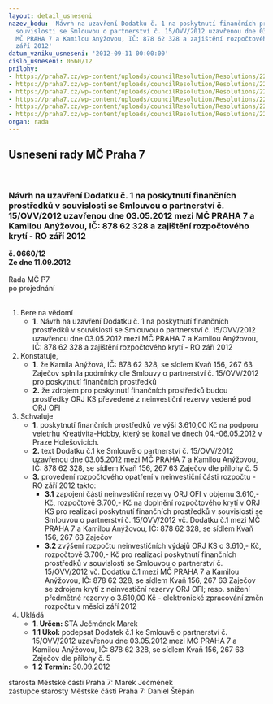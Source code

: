 ```yaml
---
layout: detail_usneseni
nazev_bodu: 'Návrh na uzavření Dodatku č. 1 na poskytnutí finančních prostředků v
  souvislosti se Smlouvou o partnerství č. 15/OVV/2012 uzavřenou dne 03.05.2012 mezi
  MČ PRAHA 7 a Kamilou Anýžovou, IČ: 878 62 328 a zajištění rozpočtového krytí - RO
  září 2012'
datum_vzniku_usneseni: '2012-09-11 00:00:00'
cislo_usneseni: 0660/12
prilohy:
- https://praha7.cz/wp-content/uploads/councilResolution/Resolutions/22530/48-12-%c5%be%c3%a1dost_o_poskytnut%c3%ad_finan%c4%8dn%c3%adch_prost%c5%99edk%c5%af_-_an%c3%bd%c5%beov%c3%a1.pdf
- https://praha7.cz/wp-content/uploads/councilResolution/Resolutions/22530/48-12-fotodokumentace_a_vy%c3%ba%c4%8dtov%c3%a1n%c3%ad.pdf
- https://praha7.cz/wp-content/uploads/councilResolution/Resolutions/22530/48-12-zpro%c5%a1t%c4%9bn%c3%ad_ml%c4%8denlivosti.pdf
- https://praha7.cz/wp-content/uploads/councilResolution/Resolutions/22530/48-12-smlouva_o_partnerstv%c3%ad_%c4%8d._15_ovv_2012.pdf
- https://praha7.cz/wp-content/uploads/councilResolution/Resolutions/22530/48-12-dodatek_%c4%8d._1__ke_smlouv%c4%9b_o_partnerstvi.doc
- https://praha7.cz/wp-content/uploads/councilResolution/Resolutions/22530/48-12-usnesen%c3%ad_rm%c4%8d_%c4%8d._0332_r-12_z_%c4%8d.24,_ze_dne_24.04.2012_-_smlouva_o_partnerstv%c3%ad.doc
organ: rada
---
```

<div id="ucUsn_pList" class="usn">
	<span><h2>Usnesení rady MČ Praha 7 </h2>
<br></span><div class="standBody">
<span><h3>Návrh na uzavření Dodatku č. 1 na poskytnutí finančních prostředků v souvislosti se Smlouvou o partnerství č. 15/OVV/2012 uzavřenou dne 03.05.2012 mezi MČ PRAHA 7 a Kamilou Anýžovou, IČ: 878 62 328 a zajištění rozpočtového krytí - RO září 2012</h3></span><div class="center">
		<strong>č. 0660/12</strong><br>
	</div>
<div class="center">
		<strong>Ze dne 11.09.2012</strong><br><br>
	</div>Rada MČ P7<br> po projednání<br><br><ol>
<li>Bere na vědomí<ul><li>
<strong>1.</strong> Návrh na uzavření Dodatku č. 1 na poskytnutí finančních prostředků v souvislosti se Smlouvou o partnerství č. 15/OVV/2012 uzavřenou dne 03.05.2012 mezi MČ PRAHA 7 a Kamilou Anýžovou, IČ: 878 62 328 a zajištění rozpočtového krytí - RO září 2012</li></ul>
</li>
<li>Konstatuje,<ul>
<li>
<strong>1.</strong> že Kamila Anýžová, IČ: 878 62 328, se sídlem Kvaň 156, 267 63 Zaječov  splnila podmínky dle Smlouvy o partnerství č. 15/OVV/2012 pro poskytnutí finančních prostředků</li>
<li>
<strong>2.</strong> že zdrojem pro poskytnutí finančních prostředků budou prostředky ORJ KS převedené z neinvestiční rezervy vedené pod ORJ OFI</li>
</ul>
</li>
<li>Schvaluje<ul>
<li>
<strong>1.</strong> poskytnutí finančních prostředků ve výši 3.610,00 Kč na podporu veletrhu Kreativita-Hobby, který se konal ve dnech 04.-06.05.2012 v Praze Holešovicích.</li>
<li>
<strong>2.</strong> text Dodatku č.1 ke  Smlouvě o partnerství č. 15/OVV/2012 uzavřenou dne 03.05.2012 mezi MČ PRAHA 7 a Kamilou Anýžovou, IČ: 878 62 328, se sídlem Kvaň 156, 267 63 Zaječov dle přílohy č. 5</li>
<li>
<strong>3.</strong> provedení rozpočtového opatření v neinvestiční části rozpočtu - RO září 2012 takto:<ul>
<li>
<strong>3.1</strong> zapojení části neinvestiční rezervy ORJ OFI v objemu 3.610,- Kč, rozpočtově 3.700,- Kč na doplnění rozpočtového krytí v ORJ KS pro realizaci poskytnutí finančních prostředků v souvislosti se Smlouvou o partnerství č. 15/OVV/2012 vč. Dodatku č.1 mezi MČ PRAHA 7 a Kamilou Anýžovou, IČ: 878 62 328, se sídlem Kvaň 156, 267 63 Zaječov</li>
<li>
<strong>3.2</strong> zvýšení rozpočtu neinvestičních výdajů ORJ KS o 3.610,- Kč, rozpočtově 3.700,- Kč pro realizaci poskytnutí finančních prostředků v souvislosti se Smlouvou o partnerství č. 15/OVV/2012 vč. Dodatku č.1 mezi MČ  PRAHA 7 a Kamilou Anýžovou, IČ: 878 62 328, se sídlem Kvaň 156,  267 63 Zaječov se zdrojem krytí z neinvestiční rezervy ORJ OFI; resp. snížení předmětné rezervy o 3.610,00 Kč - elektronické zpracování změn rozpočtu v měsíci září 2012</li>
</ul>
</li>
</ul>
</li>
<li>Ukládá<ul>
<li>
<strong>1. Určen: </strong>STA Ječmének Marek</li>
<li>
<strong>1.1 Úkol: </strong>podepsat Dodatek č.1 ke Smlouvě o partnerství č. 15/OVV/2012 uzavřenou dne 03.05.2012 mezi MČ PRAHA 7 a Kamilou Anýžovou, IČ: 878 62 328, se sídlem Kvaň 156, 267 63 Zaječov dle přílohy č. 5</li>
<li>
<strong>1.2 Termín: </strong>30.09.2012</li>
</ul>
</li>
</ol>starosta Městské části Praha 7: Marek Ječmének<br>zástupce starosty Městské části Praha 7: Daniel Štěpán 
</div>
</div>